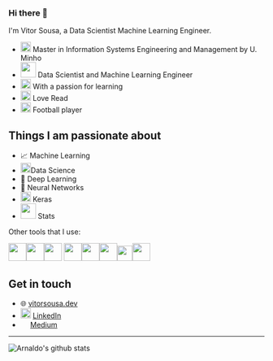 ### Hi there 👋

I'm Vitor Sousa, a Data Scientist Machine Learning Engineer.

- <img height="20" src="https://upload.wikimedia.org/wikipedia/commons/thumb/e/e4/Minho_University.svg/1200px-Minho_University.svg.png"> Master in Information Systems Engineering and Management by U. Minho
- <img height="30" src="https://images.g2crowd.com/uploads/product/image/social_landscape/social_landscape_b8a6d84927d8597b08491112bdc6027e/valuekeep.png"> Data Scientist and Machine Learning Engineer 
- <img height="20" src="https://img.icons8.com/ios/452/learning.png"> With a passion for learning
- <img height="20" src="https://lh3.googleusercontent.com/proxy/tHz_P8DlGCilJDCoFB-sF8xoS6r6bE3L_XEliiDF_FqSaTb5gryPvrUDTl7fl-YLYz_AhzxjxsjugKlsRlqo1s9_"> Love Read 
- <img height="20" src="http://simpleicon.com/wp-content/uploads/football-256x256.png"> Football player

## Things I am passionate about

- 📈 Machine Learning
- <img height="20" src="https://cdn.iconscout.com/icon/free/png-256/data-science-46-1170621.png">Data Science
- 🤖 Deep Learning
- 🧠 Neural Networks
- <img height="20" src="https://media-exp1.licdn.com/dms/image/C560BAQG2-bElRVrSqw/company-logo_200_200/0/1547450366259?e=2159024400&v=beta&t=OpI315QOVOkFjDgZPAGF_Kw7N490Y6bkILBCrjliQUQ"> Keras
- <img height="30" src="https://pics.freeicons.io/uploads/icons/png/9454990961554897564-512.png"> Stats

Other tools that I use: 

<img height="35" src="https://cdn3.iconfinder.com/data/icons/logos-and-brands-adobe/512/267_Python-512.png"><img height="35" src="https://geosciences.uni-koeln.de/sites/geosciences/GSGS-Pictures/Reports_pictures/Rlogo.png"><img height="35" src="https://pytorch.org/assets/images/pytorch-logo.png"> <img height="35" src="https://upload.wikimedia.org/wikipedia/commons/2/29/Postgresql_elephant.svg"><img height="35" src="https://s3.amazonaws.com/cdn.33voices.com/presentations/567956383662300010000005/images/hero-07bb88075fb1a32bb828e64324b4ee20-medium.png"><img height="35" src="https://cdn.iconscout.com/icon/free/png-512/hadoop-226007.png"><img height="30" src="https://upload.wikimedia.org/wikipedia/commons/b/bb/Apache_Hive_logo.svg"><img height="35" src="https://www.pngkey.com/png/full/139-1398300_r-shiny-logo.png">

## Get in touch

- 🌐 [vitorsousa.dev](www.vitorsousa.dev)
- <img height="20" src="https://i.pinimg.com/originals/ce/09/3c/ce093c7214ad357bb665cfd2f66a8b6b.png"> [LinkedIn](https://www.linkedin.com/in/vitorhcsousa/)
- <img height="15" src="https://encrypted-tbn0.gstatic.com/images?q=tbn%3AANd9GcSTghi0H7gitTfXtM-FTY0AkMga34FgWoLFCg&usqp=CAU"> [Medium](medium.com/@vitorsousa5)

---



![Arnaldo's github stats](https://github-readme-stats.vercel.app/api?username=vitorsousa5&count_private=true&show_icons=true&theme=gotham)



